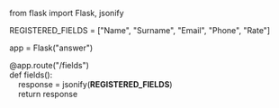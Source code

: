 from flask import Flask, jsonify
  

REGISTERED_FIELDS = ["Name", "Surname", "Email", "Phone", "Rate"]  

  
app = Flask("answer")  


@app.route("/fields")  
def fields():  
&nbsp;&nbsp;&nbsp;&nbsp;response = jsonify(**REGISTERED_FIELDS**)  
&nbsp;&nbsp;&nbsp;&nbsp;return response  
